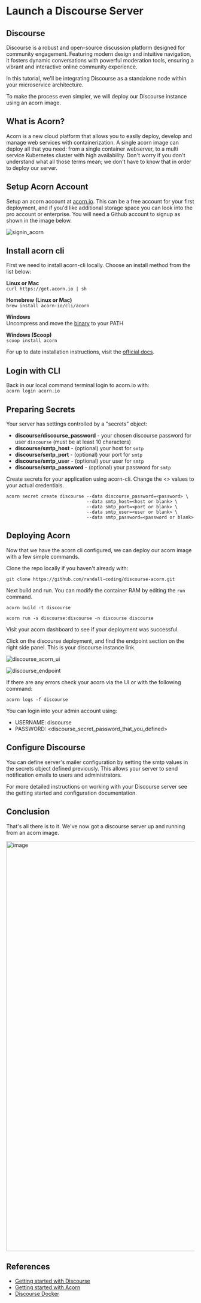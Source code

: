 # Launch a Discourse Server

## Discourse
Discourse is a robust and open-source discussion platform designed for community engagement. Featuring modern design and intuitive navigation, it fosters dynamic conversations with powerful moderation tools, ensuring a vibrant and interactive online community experience.

In this tutorial, we'll be integrating Discourse as a standalone node within your microservice architecture.

To make the process even simpler, we will deploy our Discourse instance using an acorn image.

## What is Acorn? 
Acorn is a new cloud platform that allows you to easily deploy, develop and manage web services with containerization.  A single acorn image can deploy all that you need: from a single container webserver, to a multi service Kubernetes cluster with high availability.  Don't worry if you don't understand what all those terms mean; we don't have to know that in order to deploy our server.

## Setup Acorn Account
Setup an acorn account at [acorn.io](https://acorn.io).  This can be a free account for your first deployment, and if you'd like additional storage space you can look into the pro account or enterprise.  You will need a Github account to signup as shown in the image below.

![signin_acorn](https://github.com/randall-coding/opensupports-docker/assets/39175191/d46815fb-d2d5-42cd-b93d-41ca541a63bd)

## Install acorn cli 
First we need to install acorn-cli locally.  Choose an install method from the list below:

**Linux or Mac** <br>
`curl https://get.acorn.io | sh`

**Homebrew (Linux or Mac)** <br>
`brew install acorn-io/cli/acorn`

**Windows** <br> 
Uncompress and move the [binary](https://cdn.acrn.io/cli/default_windows_amd64_v1/acorn.exe) to your PATH

**Windows (Scoop)** <br>
`scoop install acorn`

For up to date installation instructions, visit the [official docs](https://runtime-docs.acorn.io/installation/installing).

## Login with CLI
Back in our local command terminal login to acorn.io with: <br>
`acorn login acorn.io` 

## Preparing Secrets
Your server has settings controlled by a "secrets" object:  
 * **discourse/discourse_password** - your chosen discourse password for user `discourse` (must be at least 10 characters)
 * **discourse/smtp_host** - (optional) your host for `smtp`
 * **discourse/smtp_port** - (optional) your port for `smtp`
 * **discourse/smtp_user** - (optional) your user for `smtp`
 * **discourse/smtp_password** - (optional) your password for `smtp`

Create secrets for your application using acorn-cli.  Change the <> values to your actual credentials.
```
acorn secret create discourse --data discourse_password=<password> \
                              --data smtp_host=<host or blank> \
                              --data smtp_port=<port or blank> \
                              --data smtp_user=<user or blank> \
                              --data smtp_password=<password or blank> 
```

## Deploying Acorn
Now that we have the acorn cli configured, we can deploy our acorn image with a few simple commands.

Clone the repo locally if you haven't already with:

`git clone https://github.com/randall-coding/discourse-acorn.git`

Next build and run.  You can modify the container RAM by editing the `run` command.

`acorn build -t discourse`

`acorn run -s discourse:discourse -n discourse discourse`

Visit your acorn dashboard to see if your deployment was successful.

Click on the discourse deployment, and find the endpoint section on the right side panel.  This is your discourse instance link.

![discourse_acorn_ui](https://github.com/randall-coding/discourse-private/assets/39175191/74333113-f0ab-40bd-8f08-404790eb48ad)

![discourse_endpoint](https://github.com/randall-coding/discourse-private/assets/39175191/680cbcc4-d95f-48c1-aa47-1c14ed1e31cf)

If there are any errors check your acorn via the UI or with the following command:

`acorn logs -f discourse`

You can login into your admin account using:

- USERNAME: discourse
- PASSWORD: <discourse_secret_password_that_you_defined>

## Configure Discourse

You can define server's mailer configuration by setting the smtp values in the secrets object defined previously.  This allows your server to send notification emails to users and administrators.

For more detailed instructions on working with your Discourse server see the getting started and configuration documentation.

## Conclusion
That's all there is to it.  We've now got a discourse server up and running from an acorn image.

<img width="1093" alt="image" src="https://github.com/randall-coding/discourse-private/assets/23367718/84da72b1-5f43-42c2-b119-84e6755e1bb4">


## References
* [Getting started with Discourse](https://blog.discourse.org/tag/getting-started/)
* [Getting started with Acorn](https://docs.acorn.io/getting-started)
* [Discourse Docker](https://hub.docker.com/r/bitnami/discourse)
